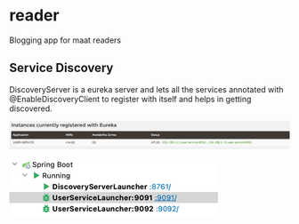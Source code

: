 # reader
Blogging app for maat readers


## Service Discovery

DiscoveryServer is a eureka server and lets all the services annotated with @EnableDiscoveryClient to register with itself and helps in getting discovered.

![img.png](img.png)

![img_1.png](img_1.png)



